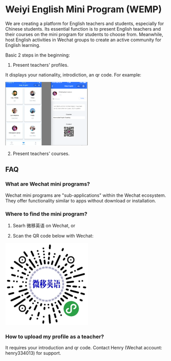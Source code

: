 # Weiyi English Mini Program (WEMP)

We are creating a platform for English teachers and students, especially for Chinese students. Its essential function is to present English teachers and their courses on the mini program for students to choose from. Meanwhile, host English activities in Wechat groups to create an active community for English learning.

Basic 2 steps in the beginning:

1. Present teachers' profiles.

It displays your nationality, introdiction, an qr code. For example:

  <img src="images/profile.png" width="258">

2. Present teachers' courses.


## FAQ

### What are Wechat mini programs?

Wechat mini programs are "sub-applications" within the Wechat ecosystem. They offer functionality similar to apps without download or installation.

### Where to find the mini program?

1. Searh 微移英语 on Wechat, or

2. Scan the QR code below with Wechat:

  <img src="images/wemp-qr.jpg" width="258">

### How to upload my profile as a teacher?

It requires your introduction and qr code. Contact Henry (Wechat account: henry334013) for support.



